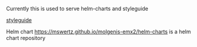 Currently this is used to serve helm-charts and styleguide

[styleguide](styleguide)

Helm chart
https://mswertz.github.io/molgenis-emx2/helm-charts
is a helm chart repository  


